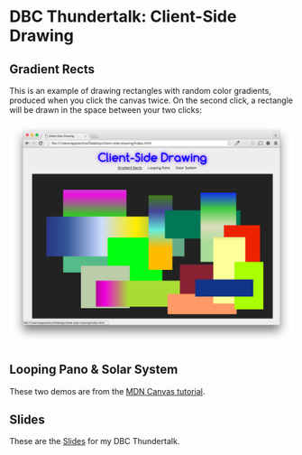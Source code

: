 # DBC Thundertalk: Client-Side Drawing

## Gradient Rects

This is an example of drawing rectangles with random color gradients, produced when you click the canvas twice. On the second click, a rectangle will be drawn in the space between your two clicks:

![Gradient Rects](./assets/GradientRects.png)

## Looping Pano & Solar System

These two demos are from the [MDN Canvas tutorial](https://developer.mozilla.org/en-US/docs/Web/API/Canvas_API/Tutorial).

## Slides

These are the [Slides](https://docs.google.com/presentation/d/12M2NgjHaJTgWgGb9vvx-msM6fmQa2ek6kU0vMNnNxj4/edit?usp=sharing) for my DBC Thundertalk.
